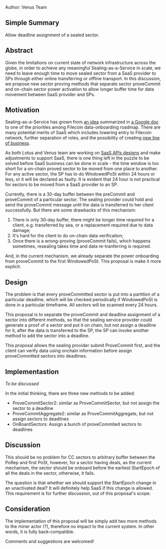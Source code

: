 Author: Venus Team

## Simple Summary

Allow deadline assignment of a sealed sector.

## Abstract

Given the limitations on current state of network infrastructure across the globe,  in order to achieve any meaningful Sealing-as-a-Service in scale, we need to leave enough time to move sealed sector from a SaaS provider to SPs through either online transferring or offline transport. In this discussion, we propose new sector proving methods that separate sector proveCommit and on-chain sector power activation to allow longer buffer time for data movement between SaaS provider and SPs.

## Motivation

Sealing-as-a-Service has grown from [an idea](https://filecoinproject.slack.com/archives/C0320QCV8SY/p1644244480718559) summarized in [a Google doc](https://docs.google.com/document/d/1zF1F6Q_Ya6IOUe9nfDOa0bNifvIa0TY4nR89omxy0kQ/edit) to one of the priorities among Filecoin data-onboarding roadmap. There are many potential merits of SaaS which includes lowering entry to Filecoin network, further separation of roles, and the possibility of creating [new line of business](https://github.com/filecoin-project/lotus/discussions/9079).

As both Lotus and Venus team are working on [SaaS APIs designs](https://github.com/filecoin-project/lotus/discussions/9079) and make adjustments to support SaaS, there is one thing left in the puzzle to be solved before SaaS business can be done in scale -  the time window is too short for a on-chain proved sector to be moved from one place to another. For any active sector, the SP has to do WindowedPoSt within 24 hours or less, or it will be declared as faulty. It is evident that 24 hour is not practical for sectors to be moved from a SaaS provider to an SP.

Currently, there is a 30-day buffer between the preCommit and proveCommit of a particular sector. The sealing provider could hold and send the proveCommit message until the data is transferred to her client successfully. But there are some drawbacks of this mechanism:
1. There is only 30-day buffer, there might be longer time required for a client, e.g. transferred by sea, or a replacement required due to data damage;
2. It's hard for the client to do on-chain data verification;
3. Once there is a wrong-proving (proveCommit fails), which happens sometimes, resealing takes time and data re-tranferring is required. 

And, in the current mechanism, we already separate the power onboarding from proveCommit to the first WindowedPoSt. This proposal is make it more explicit.

## Design

The problem is that every proveCommitted sector is put into a partition of a particular deadline, which will be checked periodically if WindowedPoSt is done in a particular timeframe. All sectors will be scanned every 24 hours.

This proposal is to separate the proveCommit and deadline assignment of a sector into different methods, so that the sealing service provider could generate a proof of a sector and put it on chain, but not assign a deadline for it, after the data is transferred to the SP, the SP can invoke another method to add the sector into a deadline.

This proposal allows the sealing provider submit ProveCommit first, and the client can verify data using onchain information before assign proveCommitted sectors into deadlines. 

## Implementastion
_To be discussed_

In the initial thinking, there are three new methods to be added: 
- ProveCommitSector2: similar as ProveCommitSector, but not assign the sector to a deadline 
- ProveCommitAggregate2: similar as ProveCommitAggregate, but not assign sectors to deadlines 
- OnBoardSectors: Assign a bunch of proveCommited sectors to deadlines


## Discussion

This should be no problem for CC sectors to arbitrary buffer between the PoRep and first PoSt, however, for a sector having deals, as the current mechanism, the sector should be onboard before the earliest StartEpoch of all the deals in the sector, otherwise, it fails.

The question is that whether we should support the StartEpoch change in an unactivated deal? It will definitely help SaaS if this change is allowed. This requirement is for further discussion, out of this proposal's scope. 


## Consideration

The implementation of this proposal will be simply add two more methods to the miner actor (?), therefore no impact to the current system. In other words, it is fully back-compatible.

Comments and suggestions are welcomed!
